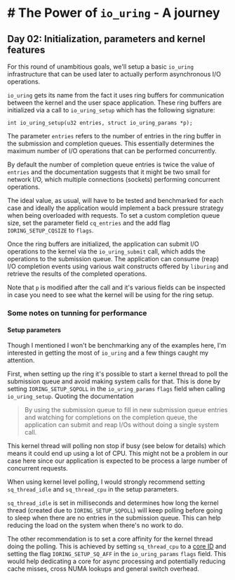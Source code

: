 # #  The Power of `io_uring` - A journey

## Day 02: Initialization, parameters and kernel features

For this round of unambitious goals, we'll setup a basic `io_uring` infrastructure that can be used later to actually perform asynchronous I/O operations.

`io_uring` gets its name from the fact it uses ring buffers for communication between the kernel and the user space application.
These ring buffers are initialized via a call to `io_uring_setup` which has the following signature:
```
int io_uring_setup(u32 entries, struct io_uring_params *p);
```
The parameter `entries` refers to the number of entries in the ring buffer in the submission and completion queues. This essentially determines the maximum number of I/O operations that can be performed concurrently.

By default the number of completion queue entries is twice the value of `entries` and the documentation suggests that it might be two small for network I/O, which multiple connections (sockets) performing concurrent operations.

The ideal value, as usual, will have to be tested and benchmarked for each case and ideally the application would implement a back pressure strategy when being overloaded with requests. To set a custom completion queue size, set the parameter field `cq_entries` and the add flag `IORING_SETUP_CQSIZE` to `flags`.

Once the ring buffers are initialized, the application can submit I/O operations to the kernel via the `io_uring_submit` call, which adds the operations to the submission queue.
The application can consume (reap) I/O completion events using various wait constructs offered by `liburing` and retrieve the results of the completed operations.

Note that `p` is modified after the call and it's various fields can be inspected in case you need to see what the kernel will be using for the ring setup.

### Some notes on tunning for performance

#### Setup parameters

Though I mentioned I won't be benchmarking any of the examples here, I'm interested in getting the most of `io_uring` and a few things caught my attention.

First, when setting up the ring it's possible to start a kernel thread to poll the submission queue and avoid making system calls for that. This is done by setting `IORING_SETUP_SQPOLL` in the `io_uring_params` `flags` field when calling `io_uring_setup`. Quoting the documentation

> By using the submission queue to fill in new submission queue entries and watching for completions on the completion queue, the application can submit and reap I/Os without doing a single system call.

This kernel thread will polling non stop if busy (see below for details) which means it could end up using a lot of CPU.
This might not be a problem in our case here since our application is expected to be process a large number of concurrent requests.

When using kernel level polling, I would strongly recommend setting `sq_thread_idle` and `sq_thread_cpu` in the setup parameters.

`sq_thread_idle` is set in milliseconds and determines how long the kernel thread (created due to `IORING_SETUP_SQPOLL`) will keep polling before going to sleep when there are no entries in the submission queue. This can help reducing the load on the system when there's no work to do.

The other recommendation is to set a core affinity for the kernel thread doing the polling. This is achieved by setting `sq_thread_cpu` to a [core ID](https://github.com/bignacio/dxpool#the-worker-pool) and setting the flag `IORING_SETUP_SQ_AFF` in the `io_uring_params` `flags` field.
This would help dedicating a core for async processing and potentially reducing cache misses, cross NUMA lookups and general switch overhead.
